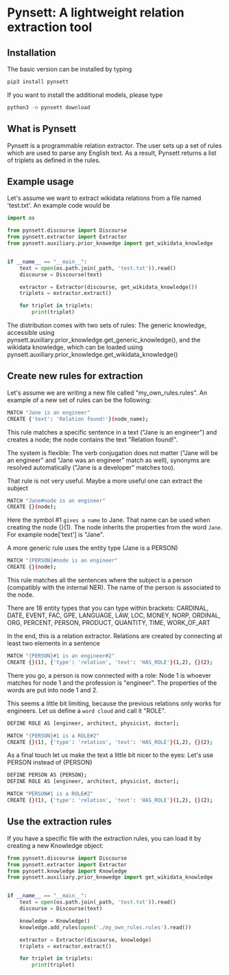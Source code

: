 Pynsett: A lightweight relation extraction tool
===============================================

Installation
------------

The basic version can be installed by typing
```bash
pip3 install pynsett
```

If you want to install the additional models, please type
```bash
python3 -m pynsett download
```

What is Pynsett
---------------

Pynsett is a programmable relation extractor. 
The user sets up a set of rules which are used to parse any English text. 
As a result, Pynsett returns a list of triplets as defined in the rules.


Example usage
-------------

Let's assume we want to extract wikidata relations from a file named 'test.txt'.
An example code would be

```python
import os

from pynsett.discourse import Discourse
from pynsett.extractor import Extractor
from pynsett.auxiliary.prior_knowedge import get_wikidata_knowledge


if __name__ == "__main__":
    text = open(os.path.join(_path, 'test.txt')).read()
    discourse = Discourse(text)

    extractor = Extractor(discourse, get_wikidata_knowledge())
    triplets = extractor.extract()

    for triplet in triplets:
        print(triplet)
```

The distribution comes with two sets of rules: The generic knowledge, accessible using
pynsett.auxiliary.prior_knowledge.get_generic_knowledge(), and the wikidata knowledge, which
can be loaded using pynsett.auxiliary.prior_knowledge.get_wikidata_knowledge()


Create new rules for extraction
-------------------------------

Let's assume we are writing a new file called "my_own_rules.rules".
An example of a new set of rules can be the following:

```bash
MATCH "Jane is an engineer"
CREATE {'text': 'Relation found!'}(node_name);
```

This rule matches a specific sentence in a text ("Jane is an engineer") and creates a node;
the node contains the text "Relation found!".

The system is flexible: The verb conjugation does not matter
("Jane will be an engineer" and "Jane was an engineer" match as well), synonyms
are resolved automatically ("Jane is a developer" matches too).

That rule is not very useful. Maybe a more useful one can extract the subject
```bash
MATCH "Jane#node is an engineer"
CREATE {}(node);
```

Here the symbol #1 `gives a name` to Jane. That name can be used when creating the node {}(1).
The node inherits the properties from the word `Jane`. For example node['text'] is "Jane".

A more generic rule uses the entity type (Jane is a PERSON)

```bash
MATCH "{PERSON}#node is an engineer"
CREATE {}(node);
```

This rule matches all the sentences where the subject is a person (compatibly with the internal
NER). The name of the person is associated to the node.

There are 18 entity types that you can type within brackets:
CARDINAL, DATE, EVENT, FAC, GPE, LANGUAGE, LAW, LOC, MONEY, NORP, ORDINAL,
ORG, PERCENT, PERSON, PRODUCT, QUANTITY, TIME, WORK_OF_ART


In the end, this is a relation extractor. Relations are created by connecting at least
two elements in a sentence

```bash
MATCH "{PERSON}#1 is an engineer#2"
CREATE {}(1), {'type': 'relation', 'text': 'HAS_ROLE'}(1,2), {}(2);
```

There you go, a person is now connected with a role: Node 1 is whoever matches for node 1 and
the profession is "engineer". The properties of the words are put into node 1 and 2.

This seems a little bit limiting, because the previous relations only works for engineers.
Let us define a `word cloud` and call it "ROLE".

```bash
DEFINE ROLE AS [engineer, architect, physicist, doctor];

MATCH "{PERSON}#1 is a ROLE#2"
CREATE {}(1), {'type': 'relation', 'text': 'HAS_ROLE'}(1,2), {}(2);
```

As a final touch let us make the text a little bit nicer to the eyes: Let's use PERSON instead
of {PERSON}

```bash
DEFINE PERSON AS {PERSON};
DEFINE ROLE AS [engineer, architect, physicist, doctor];

MATCH "PERSON#1 is a ROLE#2"
CREATE {}(1), {'type': 'relation', 'text': 'HAS_ROLE'}(1,2), {}(2);
```


Use the extraction rules
------------------------

If you have a specific file with the extraction rules, you can load it by creating a new
Knowledge object:

```python
from pynsett.discourse import Discourse
from pynsett.extractor import Extractor
from pynsett.knowledge import Knowledge
from pynsett.auxiliary.prior_knowedge import get_wikidata_knowledge


if __name__ == "__main__":
    text = open(os.path.join(_path, 'test.txt')).read()
    discourse = Discourse(text)

    knowledge = Knowledge()
    knowledge.add_rules(open('./my_own_rules.rules').read())

    extractor = Extractor(discourse, knowledge)
    triplets = extractor.extract()

    for triplet in triplets:
        print(triplet)
```



